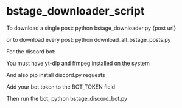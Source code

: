 # bstage_downloader_script

To download a single post:
python bstage_downloader.py {post url}

or to download every post:
python download_all_bstage_posts.py

For the discord bot:

You must have yt-dlp and ffmpeg installed on the system

And also pip install discord.py requests

Add your bot token to the BOT_TOKEN field

Then run the bot, python bstage_discord_bot.py
